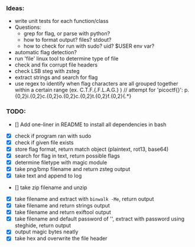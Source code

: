 ### Ideas:
- write unit tests for each function/class
- Questions:
    - grep for flag, or parse with python?
    - how to format output? files? stdout?
    - how to check for run with sudo? uid? $USER env var?
- automatic flag detection?
- run 'file' linux tool to determine type of file
- check and fix corrupt file headers
- check LSB steg with zsteg
- extract strings and search for flag
- use regex to identify when flag characters are all grouped together within
    a certain range (ex. C.T.F.{.F.L.A.G.} )  // attempt for 'picoctf{}':  p.{0,2}i.{0,2}c.{0,2}o.{0,2}c.{0,2}t.{0,2}f.{0,2}\{.*\}


### TODO:   
- [] Add one-liner in README to install all dependencies in bash
- [x] check if program ran with sudo
- [x] check if given file exists
- [x] store flag format, return match object (plaintext, rot13, base64)
- [x] search for flag in text, return possible flags
- [x] determine filetype with magic module
- [x] take png/bmp filename and return zsteg output
- [x] take text and append to log
- [] take zip filename and unzip
- [x] take filename and extract with `binwalk -Me`, return output
- [x] take filename and return strings output
- [x] take filename and return exiftool output
- [x] take filename and default password of '', extract with password using steghide, return output
- [x] output magic bytes neatly
- [x] take hex and overwrite the file header